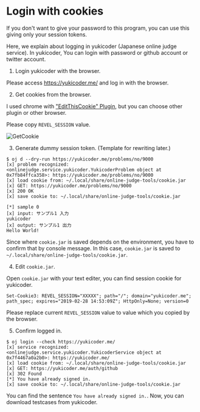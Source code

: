 # Login with cookies

If you don't want to give your password to this program, you can use this giving only your session tokens. 

Here, we explain about logging in yukicoder (Japanese online judge service).
In yukicoder, You can login with password or github account or twitter account.

1. Login yukicoder with the browser.

Please access <https://yukicoder.me/> and log in with the browser.

2. Get cookies from the browser.

I used chrome with ["EditThisCookie" Plugin](https://chrome.google.com/webstore/detail/editthiscookie/fngmhnnpilhplaeedifhccceomclgfbg?), but you can choose other plugin or other browser.

Please copy `REVEL_SESSION` value.

![GetCookie](https://user-images.githubusercontent.com/8858287/52058622-31674e80-25ab-11e9-840d-f3960aee8711.png)

3. Generate dummy session token. (Template for rewriting later.)

``` console
$ oj d --dry-run https://yukicoder.me/problems/no/9000
[x] problem recognized: <onlinejudge.service.yukicoder.YukicoderProblem object at 0x7fb84ffca358>: https://yukicoder.me/problems/no/9000
[x] load cookie from: ~/.local/share/online-judge-tools/cookie.jar
[x] GET: https://yukicoder.me/problems/no/9000
[x] 200 OK
[x] save cookie to: ~/.local/share/online-judge-tools/cookie.jar

[*] sample 0
[x] input: サンプル1 入力
yukicoder
[x] output: サンプル1 出力
Hello World!
```

Since where `cookie.jar` is saved depends on the environment, you have to confirm that by console message.
In this case, `cookie.jar` is saved to `~/.local/share/online-judge-tools/cookie.jar`.

4. Edit `cookie.jar`.

Open `cookie.jar` with your text editer, you can find session cookie for yukicoder.

```
Set-Cookie3: REVEL_SESSION="XXXXX"; path="/"; domain="yukicoder.me"; path_spec; expires="2019-02-28 14:53:09Z"; HttpOnly=None; version=0
```

Please replace current `REVEL_SESSION` value to value which you copied by the browser.

5. Confirm logged in.

``` console
$ oj login --check https://yukicoder.me/
[x] service recognized: <onlinejudge.service.yukicoder.YukicoderService object at 0x7f4467a0a2b0>: https://yukicoder.me/
[x] load cookie from: ~/.local/share/online-judge-tools/cookie.jar
[x] GET: https://yukicoder.me/auth/github
[x] 302 Found
[*] You have already signed in.
[x] save cookie to: ~/.local/share/online-judge-tools/cookie.jar
```

You can find the sentence `You have already signed in.`.
Now, you can download testcases from yukicoder.


